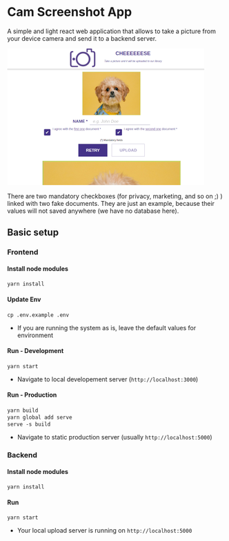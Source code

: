 # Cam Screenshot App

A simple and light react web application that allows to take a picture from your device camera and send it to a backend server.

![image](cam_screenshot_app.png)

There are two mandatory checkboxes (for privacy, marketing, and so on ;) ) linked with two fake documents. They are just an example, because their values will not saved anywhere (we have no database here).

## Basic setup

### Frontend

#### Install node modules

```
yarn install
```

#### Update Env

```
cp .env.example .env
```

- If you are running the system as is, leave the default values for environment

#### Run - Development

```
yarn start
```

- Navigate to local developement server (`http://localhost:3000`)

#### Run - Production

```
yarn build
yarn global add serve
serve -s build
```

- Navigate to static production server (usually `http://localhost:5000`)

### Backend

#### Install node modules

```
yarn install
```

#### Run

```
yarn start
```

- Your local upload server is running on `http://localhost:5000`
